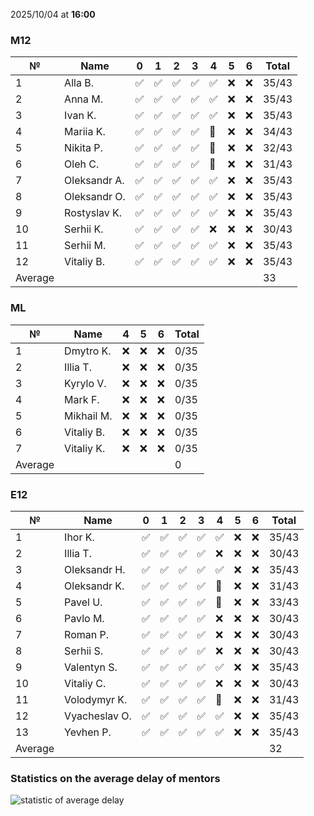 2025/10/04 at **16:00**
### M12
|№|Name|0|1|2|3|4|5|6|Total|
|-----|-----|-----|-----|-----|-----|-----|-----|-----|-----|
|1|Alla B.|✅|✅|✅|✅|✅|❌|❌|35/43|
|2|Anna M.|✅|✅|✅|✅|✅|❌|❌|35/43|
|3|Ivan K.|✅|✅|✅|✅|✅|❌|❌|35/43|
|4|Mariia K.|✅|✅|✅|✅|🔄|❌|❌|34/43|
|5|Nikita P.|✅|✅|✅|✅|🔄|❌|❌|32/43|
|6|Oleh C.|✅|✅|✅|✅|🔄|❌|❌|31/43|
|7|Oleksandr A.|✅|✅|✅|✅|✅|❌|❌|35/43|
|8|Oleksandr O.|✅|✅|✅|✅|✅|❌|❌|35/43|
|9|Rostyslav K.|✅|✅|✅|✅|✅|❌|❌|35/43|
|10|Serhii K.|✅|✅|✅|✅|❌|❌|❌|30/43|
|11|Serhii M.|✅|✅|✅|✅|✅|❌|❌|35/43|
|12|Vitaliy B.|✅|✅|✅|✅|✅|❌|❌|35/43|
|Average|||||||||33|
### ML
|№|Name|4|5|6|Total|
|-----|-----|-----|-----|-----|-----|
|1|Dmytro K.|❌|❌|❌|0/35|
|2|Illia T.|❌|❌|❌|0/35|
|3|Kyrylo V.|❌|❌|❌|0/35|
|4|Mark F.|❌|❌|❌|0/35|
|5|Mikhail M.|❌|❌|❌|0/35|
|6|Vitaliy B.|❌|❌|❌|0/35|
|7|Vitaliy K.|❌|❌|❌|0/35|
|Average|||||0|
### E12
|№|Name|0|1|2|3|4|5|6|Total|
|-----|-----|-----|-----|-----|-----|-----|-----|-----|-----|
|1|Ihor K.|✅|✅|✅|✅|✅|❌|❌|35/43|
|2|Illia T.|✅|✅|✅|✅|❌|❌|❌|30/43|
|3|Oleksandr H.|✅|✅|✅|✅|✅|❌|❌|35/43|
|4|Oleksandr K.|✅|✅|✅|✅|🔄|❌|❌|31/43|
|5|Pavel U.|✅|✅|✅|✅|🔄|❌|❌|33/43|
|6|Pavlo M.|✅|✅|✅|✅|❌|❌|❌|30/43|
|7|Roman P.|✅|✅|✅|✅|❌|❌|❌|30/43|
|8|Serhii S.|✅|✅|✅|✅|❌|❌|❌|30/43|
|9|Valentyn S.|✅|✅|✅|✅|✅|❌|❌|35/43|
|10|Vitaliy C.|✅|✅|✅|✅|❌|❌|❌|30/43|
|11|Volodymyr K.|✅|✅|✅|✅|🔄|❌|❌|31/43|
|12|Vyacheslav O.|✅|✅|✅|✅|✅|❌|❌|35/43|
|13|Yevhen P.|✅|✅|✅|✅|✅|❌|❌|35/43|
|Average|||||||||32|

### Statistics on the average delay of mentors
![statistic of average delay](https://docs.google.com/spreadsheets/d/e/2PACX-1vTRGxaJWiz7gJtvcjwtHPyyd5ju-BPGGEvp5XTIwGS92XWrY8xHYajrexYFqIVDSJIX7LGb8XaB6X3S/pubchart?oid=1439917493&format=image)
